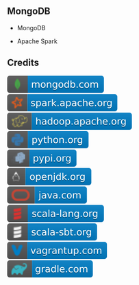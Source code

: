 MongoDB 
-------

- MongoDB

- Apache Spark

Credits
-------
[![image](
https://github.com/RajaniCode/S/blob/main/Reference/Badges/MongoDB/mongodb.com.svg?raw=true)](https://mongodb.com)  
[![image](
https://github.com/RajaniCode/S/blob/main/Reference/Badges/MongoDB/spark.apache.org.svg?raw=true)](https://spark.apache.org)  
[![image](
https://github.com/RajaniCode/S/blob/main/Reference/Badges/MongoDB/hadoop.apache.org.svg?raw=true)](https://hadoop.apache.org)  
[![image](
https://github.com/RajaniCode/S/blob/main/Reference/Badges/MongoDB/python.org.svg?raw=true)](https://python.org)  
[![image](
https://github.com/RajaniCode/S/blob/main/Reference/Badges/MongoDB/pypi.org.svg?raw=true)](https://pypi.org)  
[![image](
https://github.com/RajaniCode/S/blob/main/Reference/Badges/MongoDB/openjdk.org.svg?raw=true)](https://openjdk.org)  
[![image](
https://github.com/RajaniCode/S/blob/main/Reference/Badges/MongoDB/java.com.svg?raw=true)](https://java.com)  
[![image](
https://github.com/RajaniCode/S/blob/main/Reference/Badges/MongoDB/scala-lang.org.svg?raw=true)](https://scala-lang.org)  
[![image](
https://github.com/RajaniCode/S/blob/main/Reference/Badges/MongoDB/scala-sbt.org.svg?raw=true)](https://scala-sbt.org)  
[![image](
https://github.com/RajaniCode/S/blob/main/Reference/Badges/MongoDB/vagrantup.com.svg?raw=true)](https://vagrantup.com)  
[![image](
https://github.com/RajaniCode/S/blob/main/Reference/Badges/MongoDB/gradle.com.svg?raw=true)](https://gradle.com)
